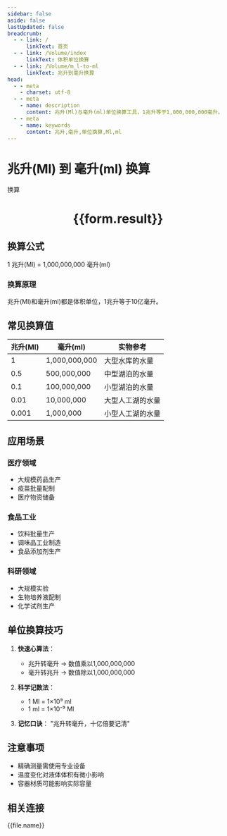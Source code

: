 ```yaml
---
sidebar: false
aside: false
lastUpdated: false
breadcrumb:
  - - link: /
      linkText: 首页
  - - link: /Volume/index
      linkText: 体积单位换算
  - - link: /Volume/m_l-to-ml
      linkText: 兆升到毫升换算
head:
  - - meta
    - charset: utf-8
  - - meta
    - name: description
      content: 兆升(Ml)与毫升(ml)单位换算工具，1兆升等于1,000,000,000毫升。
  - - meta
    - name: keywords
      content: 兆升,毫升,单位换算,Ml,ml
---
```


# 兆升(Ml) 到 毫升(ml) 换算

<script setup>
import { onMounted, reactive, inject ,ref  } from 'vue'
import { NButton,NForm ,NFormItem,NInput,NInputNumber,NSelect,NCard,useMessage ,NGrid ,NGi } from 'naive-ui'
import { defineClientComponent } from 'vitepress'
import { Volume } from '../../files';

const convert = inject('convert')
const formRef = ref(null);
const rules = {
  number:{
    required: true,
    type: 'number',
    trigger: "blur"
  }
}
const form = reactive({
  number:null,
  result:'',
  title:'兆升(Ml)到毫升(ml)换算'
})

const convertHandler = (e) => {
  e.preventDefault();
  formRef.value?.validate((errors)=>{
    if (!errors) {
      form.result = `${form.number} Ml = ${convert(form.number).from('Ml').to('ml')} ml`
    }
  })
}
</script>

<n-form size="large" :model="form" ref='formRef' :rules="rules">
  <n-form-item label="数值" path="number">
    <n-input-number size="large" style="width:100%" :min="0" v-model:value="form.number" placeholder="请输入兆升数值" />
  </n-form-item>
  <n-form-item>
    <n-button type="info" style="width:100%" @click="convertHandler">换算</n-button>
  </n-form-item>
</n-form>
<n-card embedded :bordered="false" hoverable>
  <div style="text-align:center">
    <h1>{{form.result}}</h1>
  </div>
</n-card>

## 换算公式
1 兆升(Ml) = 1,000,000,000 毫升(ml)

### 换算原理
兆升(Ml)和毫升(ml)都是体积单位，1兆升等于10亿毫升。

## 常见换算值
| 兆升(Ml) | 毫升(ml) | 实物参考                 |
|---------|---------|--------------------------|
| 1       | 1,000,000,000 | 大型水库的水量            |
| 0.5     | 500,000,000 | 中型湖泊的水量            |
| 0.1     | 100,000,000 | 小型湖泊的水量            |
| 0.01    | 10,000,000  | 大型人工湖的水量          |
| 0.001   | 1,000,000   | 小型人工湖的水量          |

## 应用场景
### 医疗领域
- 大规模药品生产
- 疫苗批量配制
- 医疗物资储备

### 食品工业
- 饮料批量生产
- 调味品工业制造
- 食品添加剂生产

### 科研领域
- 大规模实验
- 生物培养液配制
- 化学试剂生产

## 单位换算技巧
1. **快速心算法**：
   - 兆升转毫升 → 数值乘以1,000,000,000
   - 毫升转兆升 → 数值除以1,000,000,000

2. **科学记数法**：
   - 1 Ml = 1×10⁹ ml
   - 1 ml = 1×10⁻⁹ Ml

3. **记忆口诀**：
   "兆升转毫升，十亿倍要记清"

## 注意事项
- 精确测量需使用专业设备
- 温度变化对液体体积有微小影响
- 容器材质可能影响实际容量

## 相关连接
<n-grid x-gap="12" :cols="2">
  <n-gi v-for="(file, index) in Volume" :key="index">
    <n-button
      text
      tag="a"
      :href="file.path"
      type="info"
    >
      {{file.name}}
    </n-button>
  </n-gi>
</n-grid>